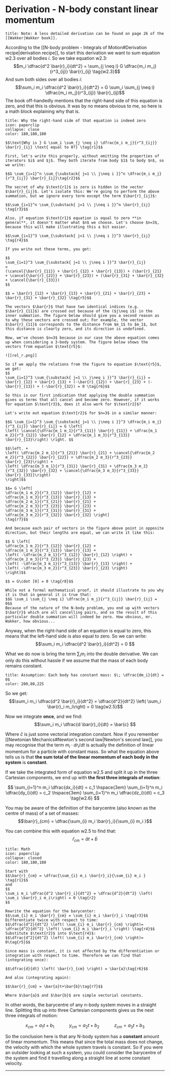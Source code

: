 # Derivation - N-body constant linear momentum
```ad-note
title: Note: A less detailed derivation can be found on page 26 of the [[Wakker|Wakker book]].
```

According to the [[N-body problem - Integrals of Motion#Derivation recipe|derivation recipe]], to start this derivation we want to sum equation $\text{w2.3}$ over all bodies $i$.  So we take equation $\text{w2.3}$:
$$m_i \dfrac{d^2 \bar{r}_i}{dt^2} = \sum_{j \neq i} G \dfrac{m_i m_j}{r^3_{ij}} \bar{r}_{ij} \tag{w2.3}$$
And sum both sides over all bodies $i$:
$$\sum_i m_i \dfrac{d^2 \bar{r}_i}{dt^2} = G \sum_i \sum_{j \neq i} \dfrac{m_i m_j}{r^3_{ij}} \bar{r}_{ij}$$
The book off-handedly mentions that the right-hand side of this equation is zero, and that this is obvious. It was by no means obvious to me, so here is a math block explaining why that is.

```ad-note
title: Why the right-hand side of that equation is indeed zero
icon: paperclip
collapse: close
color: 180,180,180

$$\text{Why is } G \sum_i \sum_{j \neq i} \dfrac{m_i m_j}{r^3_{ij}} \bar{r}_{ij} \text{ equal to 0?} \tag{r1}$$

First, let's write this properly, without omitting the properties of iterators $i$ and $j$. They both iterate from body $1$ to body $n$, so we write:

$$G \sum_{i=1}^n \sum_{\substack{ j=1 \\ j\neq i }}^n \dfrac{m_i m_j}{r^3_{ij}} \bar{r}_{ij}\tag{r2}$$

The secret of why $\text{r1}$ is zero is hidden in the vector $\bar{r}_{ij}$. Let's isolate this: We're going to perform the above summation, but we ignore every term except the term $\bar{r}_{ij}$:

$$\sum_{i=1}^n \sum_{\substack{ j=1 \\ j\neq i }}^n \bar{r}_{ij} \tag{r3}$$

Also, if equation $\text{r1}$ equation is equal to zero **in general**, it doesn't matter what $n$ we choose. Let's choose $n=3$, because this will make illustrating this a bit easier.

$$\sum_{i=1}^3 \sum_{\substack{ j=1 \\ j\neq i }}^3 \bar{r}_{ij} \tag{r4}$$

If you write out these terms, you get:

$$
\sum_{i=1}^3 \sum_{\substack{ j=1 \\ j\neq i }}^3 \bar{r}_{ij}
=
(\cancel{\bar{r}_{11}} + \bar{r}_{12} + \bar{r}_{13}) + (\bar{r}_{21} + \cancel{\bar{r}_{22}} + \bar{r}_{23}) + (\bar{r}_{31} + \bar{r}_{32} + \cancel{\bar{r}_{33}})
$$

$$ = \bar{r}_{12} + \bar{r}_{13} + \bar{r}_{21} + \bar{r}_{23} + \bar{r}_{31} + \bar{r}_{32} \tag{r5}$$

The vectors $\bar{r}$ that have two identical indices (e.g. $\bar{r}_{11}$) are crossed out because of the ($j\neq i$) in the inner summation. The figure below should give you a second reason as to why these vectors are crossed out; For example, the vector $\bar{r}_{11}$ corresponds to the distance from $m_1$ to $m_1$, but this distance is clearly zero, and its direction is undefined. 

Now, we've chosen $n=3$ because in our case the above equation comes up when considering a 3-body system. The figure below shows the vectors from equation $\text{r5}$:

![[rel_r.png]]

So if we apply the relations from the figure to equation $\text{r5}$, we get:
$$
\sum_{i=1}^3 \sum_{\substack{ j=1 \\ j\neq i }}^3 \bar{r}_{ij} = \bar{r}_{12} + \bar{r}_{13} + (-\bar{r}_{12}) + \bar{r}_{23} + (-\bar{r}_{13}) + (-\bar{r}_{32}) = 0 \tag{r6}$$

So this is our first indication that applying the double summation gives us terms that all cancel and become zero. However, if it works for equation $\text{r3}$, does it also work for $\text{r2}$? 

Let's write out equation $\text{r2}$ for $n=3$ in a similar manner:

$$G \sum_{i=1}^3 \sum_{\substack{ j=1 \\ j\neq i }}^3 \dfrac{m_i m_j}{r^3_{ij}} \bar{r}_{ij} = G \left[ 
\left( \cancel{\dfrac{m_1 m_1}{r^3_{11}} \bar{r}_{11}} + \dfrac{m_1 m_2}{r^3_{12}} \bar{r}_{12} + \dfrac{m_1 m_3}{r^3_{13}} \bar{r}_{13}\right) \right. $$

$$\left. +
\left( \dfrac{m_2 m_1}{r^3_{21}} \bar{r}_{21} + \cancel{\dfrac{m_2 m_2}{r^3_{22}} \bar{r}_{22}} + \dfrac{m_2 m_3}{r^3_{23}} \bar{r}_{23}\right) +
\left( \dfrac{m_3 m_1}{r^3_{31}} \bar{r}_{31} + \dfrac{m_3 m_2}{r^3_{32}} \bar{r}_{32} + \cancel{\dfrac{m_3 m_3}{r^3_{33}} \bar{r}_{33}}\right)
\right]$$

$$= G \left[ 
\dfrac{m_1 m_2}{r^3_{12}} \bar{r}_{12} + 
\dfrac{m_1 m_3}{r^3_{13}} \bar{r}_{13} +
\dfrac{m_2 m_1}{r^3_{21}} \bar{r}_{21} + 
\dfrac{m_2 m_3}{r^3_{23}} \bar{r}_{23} +
\dfrac{m_3 m_1}{r^3_{31}} \bar{r}_{31} + 
\dfrac{m_3 m_2}{r^3_{32}} \bar{r}_{32} \right]
\tag{r7}$$

And because each pair of vectors in the figure above point in opposite direction, but their lengths are equal, we can write it like this:

$$ G \left[ 
\dfrac{m_1 m_2}{r^3_{12}} \bar{r}_{12} + 
\dfrac{m_1 m_3}{r^3_{13}} \bar{r}_{13} +
\left( -\dfrac{m_2 m_1}{r^3_{12}} \bar{r}_{12} \right) + 
\dfrac{m_2 m_3}{r^3_{23}} \bar{r}_{23} +
\left( -\dfrac{m_3 m_1}{r^3_{13}} \bar{r}_{13} \right) + 
\left( -\dfrac{m_3 m_2}{r^3_{23}} \bar{r}_{23} \right) 
\right]$$

$$ = G\cdot [0] = 0 \tag{r8}$$

While not a formal mathematical proof, it should illustrate to you why it is that in general it is true that:
$$G \sum_i \sum_{j \neq i} \dfrac{m_i m_j}{r^3_{ij}} \bar{r}_{ij} = 0$$
Because of the nature of the N-body problem, you end up with vectors $\bar{r}$ which are all cancelling pairs, and so the result of this particular double summation will indeed be zero. How obvious, mr. Wakker, how obvious...
```

Anyway, when the right-hand side of an equation is equal to zero, this means that the left-hand side is also equal to zero. So we can write:
$$\sum_i m_i \dfrac{d^2 \bar{r}_i}{dt^2} = 0 $$

What we do now is bring the term $\sum_i m_i$ into the double derivative. We can only do this without hassle if we assume that the mass of each body remains constant. 
```ad-warning
title: Assumption: Each body has constant mass: $\; \dfrac{dm_i}{dt} = 0$
color: 200,80,225
```
So we get:
$$\sum_i m_i \dfrac{d^2 \bar{r}_i}{dt^2} = \dfrac{d^2}{dt^2} \left( \sum_i \bar{r}_i m_i\right) = 0 \tag{w2.5}$$

Now we integrate **once**, and we find: 
$$\sum_i m_i \dfrac{d \bar{r}_i}{dt} = \bar{c} $$

Where $\bar{c}$ is just some vectorial integration constant. Now if you remember [[Newtonian Mechanics#Newton's second law|Newton's second law]], you may recognise that the term $m_i \cdot d{r}_i/dt$ is actually the definition of linear momentum for a particle with constant mass. So what the equation above tells us is that **the sum total of the linear momentum of each body in the system** is **constant**. 

If we take the integrated form of equation $\text{w2.5}$ and split it up in the three Cartesian components, we end up with **the first three integrals of motion**:

$$
\sum_{i=1}^n m_i \dfrac{dx_i}{dt} = c_1 \hspace{3em}
\sum_{i=1}^n m_i \dfrac{dy_i}{dt} = c_2 \hspace{3em}
\sum_{i=1}^n m_i \dfrac{dz_i}{dt} = c_3 \tag{w2.6}
$$

You may be aware of the definition of the barycentre (also known as the centre of mass) of a set of masses:
$$\bar{r}_{cm} = \dfrac{\sum_{i} m_i \bar{r}_i}{\sum_{i} m_i }$$

You can combine this with equation $\text{w2.5}$ to find that:
$$\bar{r}_{cm} = \bar{a}t+\bar{b}$$

```ad-note
title: Math
icon: paperclip
collapse: closed
color: 180,180,180

Start with
$$\bar{r}_{cm} = \dfrac{\sum_{i} m_i \bar{r}_i}{\sum_{i} m_i } \tag{r1}$$
and
$$
\sum_i m_i \dfrac{d^2 \bar{r}_i}{dt^2} = \dfrac{d^2}{dt^2} \left( \sum_i \bar{r}_i m_i\right) = 0 \tag{r2}
$$

Rewrite the equation for the barycenter:
$$\sum_{i} m_i \bar{r}_{cm} = \sum_{i} m_i \bar{r}_i \tag{r3}$$
Differentiate twice with respect to time:
$$\dfrac{d^2}{dt^2} \left( \sum_{i} m_i \bar{r}_{cm} \right)= \dfrac{d^2}{dt^2} \left( \sum_{i} m_i \bar{r}_i \right) \tag{r4}$$
Substitute $\text{r2}$ into $\text{r4}$:
$$\dfrac{d^2}{dt^2} \left( \sum_{i} m_i \bar{r}_{cm} \right)= 0\tag{r5}$$

Since mass is constant, it is not affected by the differentiation or integration with respect to time. Therefore we can find that (integrating once):

$$\dfrac{d}{dt} \left( \bar{r}_{cm} \right) = \bar{a}\tag{r6}$$

And also (integrating again):

$$\bar{r}_{cm} = \bar{a}t+\bar{b}\tag{r7}$$

Where $\bar{a}$ and $\bar{b}$ are simple vectorial constants.
```
In other words, the barycentre of any n-body system moves in a straight line. Splitting this up into three Cartesian components gives us the next three integrals of motion:

$$
x_{cm} = a_1 t + b_1 \hspace{3em}
y_{cm} = a_2 t + b_2 \hspace{3em}
z_{cm} = a_3 t + b_3 \tag{w2.8}
$$

So the conclusion here is that any N-body system has a **constant** amount of linear momentum. This means that since the total mass does not change, the velocity with which the whole system travels is constant. So if you were an outsider looking at such a system, you could consider the barycentre of the system and find it travelling along a straight line at some constant velocity. 
___